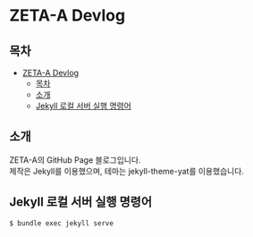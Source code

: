 # ZETA-A Devlog
## 목차
- [ZETA-A Devlog](#zeta-a-devlog)
  - [목차](#목차)
  - [소개](#소개)
  - [Jekyll 로컬 서버 실행 명령어](#jekyll-로컬-서버-실행-명령어)

## 소개
ZETA-A의 GitHub Page 블로그입니다.  
제작은 Jekyll를 이용했으며, 테마는 jekyll-theme-yat를 이용했습니다.  

## Jekyll 로컬 서버 실행 명령어
```shell
$ bundle exec jekyll serve
```
